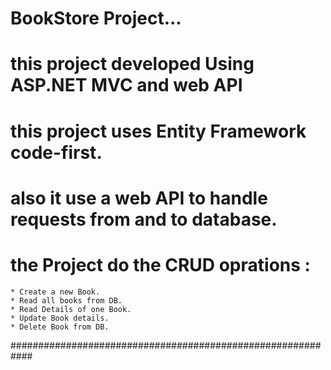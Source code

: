 # BookStore Project...

# this project developed Using ASP.NET MVC and web API

# this project uses Entity Framework code-first.

# also it use a web API to handle requests from and to database.

# the Project do the CRUD oprations :
    * Create a new Book.
    * Read all books from DB.
    * Read Details of one Book.
    * Update Book details.
    * Delete Book from DB.

############################################################
